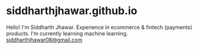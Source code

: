 # siddharthjhawar.github.io
Hello! I'm Siddharth Jhawar. 
Experience in ecommerce & fintech (payments) products.
I'm currently learning machine learning.
siddharthjhawar08@gmail.com
